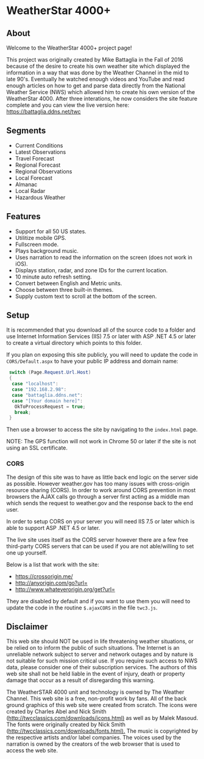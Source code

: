# WeatherStar 4000+

## About

Welcome to the WeatherStar 4000+ project page!

This project was originally created by Mike Battaglia in the Fall of 2016 because of the desire to create his own weather site which displayed the information in a way that was done by the Weather Channel in the mid to late 90's.  Eventually he watched enough videos and YouTube and read enough articles on how to get and parse data directly from the National Weather Service (NWS) which allowed him to create his own version of the WeatherStar 4000.  After three interations, he now considers the site feature complete and you can view the live version here: <https://battaglia.ddns.net/twc>

## Segments

* Current Conditions
* Latest Observations
* Travel Forecast
* Regional Forecast
* Regional Observations
* Local Forecast
* Almanac
* Local Radar
* Hazardous Weather

## Features

* Support for all 50 US states.
* Utilitize mobile GPS.
* Fullscreen mode.
* Plays background music.
* Uses narration to read the information on the screen (does not work in iOS).
* Displays station, radar, and zone IDs for the current location.
* 10 minute auto refresh setting.
* Convert between English and Metric units.
* Choose between three built-in themes.
* Supply custom text to scroll at the bottom of the screen.

## Setup

It is recommended that you download all of the source code to a folder and use Internet Information Services (IIS) 7.5 or later with ASP .NET 4.5 or later to create a virtual directory which points to this folder.

If you plan on exposing this site publicly, you will need to update the code in `CORS/Default.aspx` to have your public IP address and domain name:

```c#
 switch (Page.Request.Url.Host)
 {
  case "localhost":
  case "192.168.2.98":
  case "battaglia.ddns.net":
  case "[Your domain here]":
   OkToProcessRequest = true;
   break;
 }
```

Then use a browser to access the site by navigating to the `index.html` page.

NOTE: The GPS function will not work in Chrome 50 or later if the site is not using an SSL certificate.

### CORS

The design of this site was to have as little back end logic on the server side as possible. However weather.gov has too many issues with cross-origin resource sharing (CORS).  In order to work around CORS prevention in most browsers the AJAX calls go through a server first acting as a middle man which sends the request to weather.gov and the response back to the end user.

In order to setup CORS on your server you will need IIS 7.5 or later which is able to support ASP .NET 4.5 or later.

The live site uses itself as the CORS server however there are a few free third-party CORS servers that can be used if you are not able/willing to set one up yourself.

Below is a list that work with the site:

* <https://crossorigin.me/>
* <http://anyorigin.com/go?url=>
* <http://www.whateverorigin.org/get?url=>

They are disabled by default and if you want to use them you will need to update the code in the routine `$.ajaxCORS` in the file `twc3.js`.

## Disclaimer

This web site should NOT be used in life threatening weather situations, or be relied on to inform the public of such situations. The Internet is an unreliable network subject to server and network outages and by nature is not suitable for such mission critical use. If you require such access to NWS data, please consider one of their subscription services. The authors of this web site shall not be held liable in the event of injury, death or property damage that occur as a result of disregarding this warning.

The WeatherSTAR 4000 unit and technology is owned by The Weather Channel. This web site is a free, non-profit work by fans. All of the back ground graphics of this web site were created from scratch.  The icons were created by Charles Abel and Nick Smith (<http://twcclassics.com/downloads/icons.html)> as well as by Malek Masoud.  The fonts were originally created by Nick Smith (<http://twcclassics.com/downloads/fonts.html).>  The music is copyrighted by the respective artists and/or label companies. The voices used by the narration is owned by the creators of the web browser that is used to access the web site.
